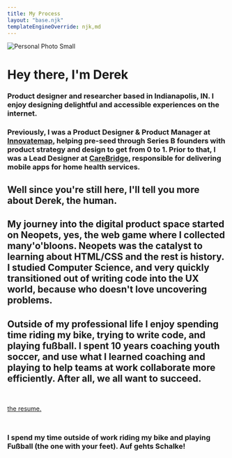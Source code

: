 ```yaml
---
title: My Process
layout: "base.njk"
templateEngineOverride: njk,md
---
```


<div class="fade-in">
<img src="/assets/profile-thumb.png" alt="Personal Photo Small">


# Hey there, I'm Derek
### Product designer and researcher based in Indianapolis, IN. I enjoy designing delightful and accessible experiences on the internet. 
### Previously, I was a Product Designer & Product Manager at <a href="https://innovatemap.com" target="_blank">Innovatemap</a>, helping pre-seed through Series B founders with product strategy and design to get from 0 to 1.  Prior to that, I was a Lead Designer at <a href="https://carebridgehealth.com/" target="_blank">CareBridge</a>, responsible for delivering mobile apps for home health services.

## Well since you're still here, I'll tell you more about Derek, the human. 
## My journey into the digital product space started on Neopets, yes, the web game where I collected many'o'bloons. Neopets was the catalyst to learning about HTML/CSS and the rest is history. I studied Computer Science, and very quickly transitioned out of writing code into the UX world, because who doesn't love uncovering problems. 

## Outside of my professional life I enjoy spending time riding my bike, trying to write code, and playing fußball. I spent 10 years coaching youth soccer, and use what I learned coaching and playing to help teams at work collaborate more efficiently. After all, we all want to succeed. 
<div style="margin: 3rem 0;">
    <a href="/assets/Resume2023.pdf" class="button" download>the resume.</a>
</div>

### I spend my time outside of work riding my bike and playing Fußball (the one with your feet). Auf gehts Schalke!

</div>